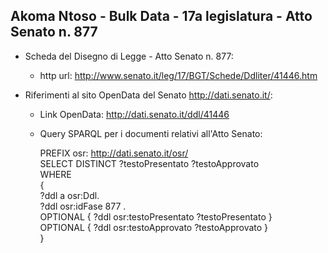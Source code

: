 ## Akoma Ntoso - Bulk Data - 17a legislatura - Atto Senato n. 877 ##

* Scheda del Disegno di Legge - Atto Senato n. 877:
	* http url: http://www.senato.it/leg/17/BGT/Schede/Ddliter/41446.htm

* Riferimenti al sito OpenData del Senato http://dati.senato.it/:
	* Link OpenData: http://dati.senato.it/ddl/41446
	* Query SPARQL per i documenti relativi all'Atto Senato:

        PREFIX osr: <http://dati.senato.it/osr/>  
		SELECT DISTINCT ?testoPresentato ?testoApprovato  
		WHERE  
		{  
		    ?ddl a osr:Ddl.  
		    ?ddl osr:idFase 877 .  
		    OPTIONAL { ?ddl osr:testoPresentato ?testoPresentato }  
		    OPTIONAL { ?ddl osr:testoApprovato ?testoApprovato }  
		}
		